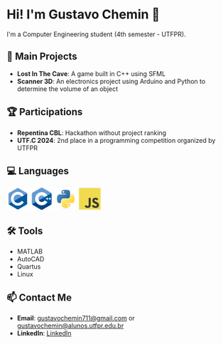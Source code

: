 # Hi! I'm Gustavo Chemin 👋

I'm a Computer Engineering student (4th semester - UTFPR).

## 🚀 Main Projects

- **Lost In The Cave**: A game built in C++ using SFML  
- **Scanner 3D**: An electronics project using Arduino and Python to determine the volume of an object  

## 🏆 Participations  

- **Repentina CBL**: Hackathon without project ranking  
- **UTF.C 2024**: 2nd place in a programming competition organized by UTFPR  

## 💻 Languages
<p>
    <img src="https://raw.githubusercontent.com/devicons/devicon/master/icons/c/c-original.svg" alt="C" width="50" />
    <img src="https://raw.githubusercontent.com/devicons/devicon/master/icons/cplusplus/cplusplus-original.svg" alt="C++" width="50" />
    <img src="https://raw.githubusercontent.com/devicons/devicon/master/icons/python/python-original.svg" alt="Python" width="50" />
    <img src="https://raw.githubusercontent.com/devicons/devicon/master/icons/javascript/javascript-original.svg" alt="JavaScript" width="50" />
</p>

## 🛠️ Tools
- MATLAB
- AutoCAD
- Quartus  
- Linux  

## 📫 Contact Me

- **Email**: gustavochemin711@gmail.com or gustavochemin@alunos.utfpr.edu.br  
- **LinkedIn**: [LinkedIn](https://www.linkedin.com/in/gustavo-chemin-8949a0331/)  
